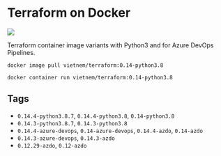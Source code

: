 # Terraform on Docker

![](https://img.shields.io/badge/Terraform-0.14.4-blueviolet)

Terraform container image variants with Python3 and for Azure DevOps Pipelines.

```
docker image pull vietnem/terraform:0.14-python3.8

docker container run vietnem/terraform:0.14-python3.8
```

## Tags

- `0.14.4-python3.8.7`, `0.14.4-python3.8`, `0.14-python3.8`
- `0.14.3-python3.8.7`, `0.14.3-python3.8`
- `0.14.4-azure-devops`, `0.14-azure-devops`, `0.14.4-azdo`, `0.14-azdo`
- `0.14.3-azure-devops`, `0.14.3-azdo`
- `0.12.29-azdo`, `0.12-azdo`

